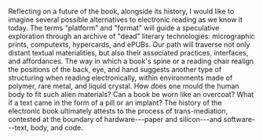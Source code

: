 Reflecting on a future of the book, alongside its history, I would like to imagine several
possible alternatives to electronic reading as we know it today. The terms "platform" and
"format" will guide a speculative exploration through an archive of "dead" literary
technologies: micrographic prints, computexts, hypercards, and ePUBs. Our path will traverse
not only distant textual materialities, but also their associated practices, interfaces, and
affordances. The way in which a book's spine or a reading chair realign the positions of the
back, eye, and hand suggests another type of structuring when reading electronically, within
environments made of polymer, rare metal, and liquid crystal. How does one mould the human body
to fit such alien materials?  Can a book be worn like an overcoat?  What if a text came in the
form of a pill or an implant? The history of the electronic book ultimately attests to the
process of trans-mediation, contested at the boundary of hardware---paper and silicon---and
software---text, body, and code.
